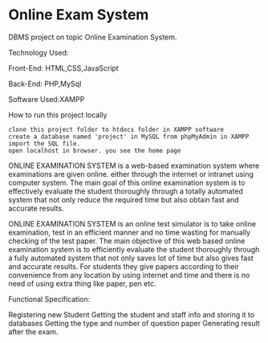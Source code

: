 # Online Exam System
 DBMS project on topic Online Examination System.


Technology Used:

Front-End: HTML,CSS,JavaScript

Back-End: PHP,MySql

Software Used:XAMPP

How to run this project locally

    clone this project folder to htdocs folder in XAMPP software
    create a database named 'project' in MySQL from phpMyAdmin in XAMPP 
    import the SQL file.
    open localhost in browser. you see the home page


ONLINE EXAMINATION SYSTEM is a web-based examination system where examinations are given online. either through the internet or intranet using computer system. The main goal of this online examination system is to effectively evaluate the student thoroughly through a totally automated system that not only reduce the required time but also obtain fast and accurate results.

ONLINE EXAMINATION SYSTEM is an online test simulator is to take online examination, test in an efficient manner and no time wasting for manually checking of the test paper. The main objective of this web based online examination system is to efficiently evaluate the student thoroughly through a fully automated system that not only saves lot of time but also gives fast and accurate results. For students they give papers according to their convenience from any location by using internet and time and there is no need of using extra thing like paper, pen etc.

Functional Specification:

Registering new Student
Getting the student and staff info and storing it to databases
Getting the type and number of question paper 
Generating result after the exam.
